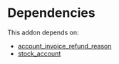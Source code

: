 # Dependencies

This addon depends on:

- [account_invoice_refund_reason](https://github.com/bringout/oca-financial)
- [stock_account](https://github.com/bringout/oca-ocb-accounting/tree/eb4335e9848ccce1d07fb3692af80937feeb0e3c/odoo-bringout-oca-ocb-stock_account)
